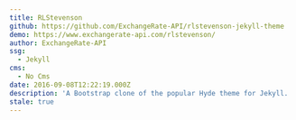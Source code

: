 ```yaml
---
title: RLStevenson
github: https://github.com/ExchangeRate-API/rlstevenson-jekyll-theme
demo: https://www.exchangerate-api.com/rlstevenson/
author: ExchangeRate-API
ssg:
  - Jekyll
cms:
  - No Cms
date: 2016-09-08T12:22:19.000Z
description: 'A Bootstrap clone of the popular Hyde theme for Jekyll. '
stale: true
---
```

